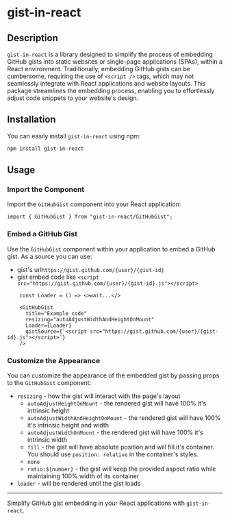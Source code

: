 # gist-in-react

## Description

`gist-in-react` is a library designed to simplify the process of embedding GitHub gists into static websites or single-page applications (SPAs), within a React environment. Traditionally, embedding GitHub gists can be cumbersome, requiring the use of `<script />` tags, which may not seamlessly integrate with React applications and website layouts. This package streamlines the embedding process, enabling you to effortlessly adjust code snippets to your website's design.

## Installation

You can easily install `gist-in-react` using npm:

```bash
npm install gist-in-react
```

## Usage

### Import the Component

Import the `GitHubGist` component into your React application:

```tsx
import { GitHubGist } from "gist-in-react/GitHubGist";
```

### Embed a GitHub Gist

Use the `GitHubGist` component within your application to embed a GitHub gist. As a source you can use:

- gist's url`https://gist.github.com/{user}/{gist-id}`
- gist embed code like `<script src="https://gist.github.com/{user}/{gist-id}.js"></script>`

```tsx
    const Loader = () => <>wait...</>

    <GitHubGist
      title="Example code"
      resizing="autoAdjustWidthAndHeightOnMount"
      Loader={Loader}
      gistSource={`<script src="https://gist.github.com/{user}/{gist-id}.js"></script>`}
    />
```

### Customize the Appearance

You can customize the appearance of the embedded gist by passing props to the `GitHubGist` component:

- `resizing` - how the gist will interact with the page's layout
  - `autoAdjustHeightOnMount` - the rendered gist will have 100% it's intrinsic height
  - `autoAdjustWidthAndHeightOnMount` - the rendered gist will have 100% it's intrinsic height and width
  - `autoAdjustWidthOnMount` - the rendered gist will have 100% it's intrinsic width
  - `fill` - the gist will have absolute position and will fill it's container. You should use `position: relative` in the container's styles.
  - `none`
  - `ratio:${number}` - the gist will keep the provided aspect ratio while maintaining 100% width of its container
- `loader` - will be rendered until the gist loads

---

Simplify GitHub gist embedding in your React applications with `gist-in-react`.